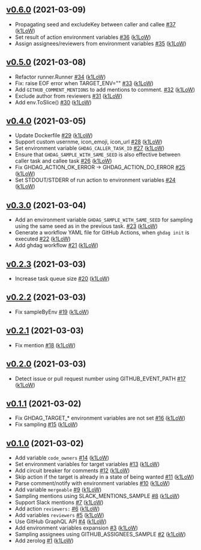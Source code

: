 ## [v0.6.0](https://github.com/k1LoW/ghdag/compare/v0.5.0...v0.6.0) (2021-03-09)

* Propagating seed and excludeKey between caller and callee [#37](https://github.com/k1LoW/ghdag/pull/37) ([k1LoW](https://github.com/k1LoW))
* Set result of action environment variables [#36](https://github.com/k1LoW/ghdag/pull/36) ([k1LoW](https://github.com/k1LoW))
* Assign assignees/reviewers from environment variables [#35](https://github.com/k1LoW/ghdag/pull/35) ([k1LoW](https://github.com/k1LoW))

## [v0.5.0](https://github.com/k1LoW/ghdag/compare/v0.4.0...v0.5.0) (2021-03-08)

* Refactor runner.Runner [#34](https://github.com/k1LoW/ghdag/pull/34) ([k1LoW](https://github.com/k1LoW))
* Fix: raise EOF error when TARGET_ENV="" [#33](https://github.com/k1LoW/ghdag/pull/33) ([k1LoW](https://github.com/k1LoW))
* Add `GITHUB_COMMENT_MENTIONS` to add mentions to comment. [#32](https://github.com/k1LoW/ghdag/pull/32) ([k1LoW](https://github.com/k1LoW))
* Exclude author from reviewers [#31](https://github.com/k1LoW/ghdag/pull/31) ([k1LoW](https://github.com/k1LoW))
* Add env.ToSlice() [#30](https://github.com/k1LoW/ghdag/pull/30) ([k1LoW](https://github.com/k1LoW))

## [v0.4.0](https://github.com/k1LoW/ghdag/compare/v0.3.0...v0.4.0) (2021-03-05)

* Update Dockerfile [#29](https://github.com/k1LoW/ghdag/pull/29) ([k1LoW](https://github.com/k1LoW))
* Support custom usernme, icon_emoji, icon_url [#28](https://github.com/k1LoW/ghdag/pull/28) ([k1LoW](https://github.com/k1LoW))
* Set environment variable `GHDAG_CALLER_TASK_ID` [#27](https://github.com/k1LoW/ghdag/pull/27) ([k1LoW](https://github.com/k1LoW))
* Ensure that `GHDAG_SAMPLE_WITH_SAME_SEED` is also effective between caller task and callee task [#26](https://github.com/k1LoW/ghdag/pull/26) ([k1LoW](https://github.com/k1LoW))
* Fix GHDAG_ACTION_OK_ERROR -> GHDAG_ACTION_DO_ERROR [#25](https://github.com/k1LoW/ghdag/pull/25) ([k1LoW](https://github.com/k1LoW))
* Set STDOUT/STDERR of run action to environment variables [#24](https://github.com/k1LoW/ghdag/pull/24) ([k1LoW](https://github.com/k1LoW))

## [v0.3.0](https://github.com/k1LoW/ghdag/compare/v0.2.3...v0.3.0) (2021-03-04)

* Add an environment variable `GHDAG_SAMPLE_WITH_SAME_SEED` for sampling using the same seed as in the previous task. [#23](https://github.com/k1LoW/ghdag/pull/23) ([k1LoW](https://github.com/k1LoW))
* Generate a workflow YAML file for GitHub Actions, when `ghdag init` is executed [#22](https://github.com/k1LoW/ghdag/pull/22) ([k1LoW](https://github.com/k1LoW))
* Add ghdag workflow [#21](https://github.com/k1LoW/ghdag/pull/21) ([k1LoW](https://github.com/k1LoW))

## [v0.2.3](https://github.com/k1LoW/ghdag/compare/v0.2.2...v0.2.3) (2021-03-03)

* Increase task queue size [#20](https://github.com/k1LoW/ghdag/pull/20) ([k1LoW](https://github.com/k1LoW))

## [v0.2.2](https://github.com/k1LoW/ghdag/compare/v0.2.1...v0.2.2) (2021-03-03)

* Fix sampleByEnv [#19](https://github.com/k1LoW/ghdag/pull/19) ([k1LoW](https://github.com/k1LoW))

## [v0.2.1](https://github.com/k1LoW/ghdag/compare/v0.2.0...v0.2.1) (2021-03-03)

* Fix mention [#18](https://github.com/k1LoW/ghdag/pull/18) ([k1LoW](https://github.com/k1LoW))

## [v0.2.0](https://github.com/k1LoW/ghdag/compare/v0.1.1...v0.2.0) (2021-03-03)

* Detect issue or pull request number using GITHUB_EVENT_PATH [#17](https://github.com/k1LoW/ghdag/pull/17) ([k1LoW](https://github.com/k1LoW))

## [v0.1.1](https://github.com/k1LoW/ghdag/compare/v0.1.0...v0.1.1) (2021-03-02)

* Fix GHDAG_TARGET_* environment variables are not set [#16](https://github.com/k1LoW/ghdag/pull/16) ([k1LoW](https://github.com/k1LoW))
* Fix sampling [#15](https://github.com/k1LoW/ghdag/pull/15) ([k1LoW](https://github.com/k1LoW))

## [v0.1.0](https://github.com/k1LoW/ghdag/compare/f4ae05b30c05...v0.1.0) (2021-03-02)

* Add variable `code_owners` [#14](https://github.com/k1LoW/ghdag/pull/14) ([k1LoW](https://github.com/k1LoW))
* Set environment variables for target variables [#13](https://github.com/k1LoW/ghdag/pull/13) ([k1LoW](https://github.com/k1LoW))
* Add circuit breaker for comments [#12](https://github.com/k1LoW/ghdag/pull/12) ([k1LoW](https://github.com/k1LoW))
* Skip action if the target is already in a state of being wanted [#11](https://github.com/k1LoW/ghdag/pull/11) ([k1LoW](https://github.com/k1LoW))
* Parse comment/notify with environment variables [#10](https://github.com/k1LoW/ghdag/pull/10) ([k1LoW](https://github.com/k1LoW))
* Add variable `mergeable` [#9](https://github.com/k1LoW/ghdag/pull/9) ([k1LoW](https://github.com/k1LoW))
* Sampling mentions using SLACK_MENTIONS_SAMPLE [#8](https://github.com/k1LoW/ghdag/pull/8) ([k1LoW](https://github.com/k1LoW))
* Support Slack mentions [#7](https://github.com/k1LoW/ghdag/pull/7) ([k1LoW](https://github.com/k1LoW))
* Add action `reviewers:` [#6](https://github.com/k1LoW/ghdag/pull/6) ([k1LoW](https://github.com/k1LoW))
* Add variables `reviewers` [#5](https://github.com/k1LoW/ghdag/pull/5) ([k1LoW](https://github.com/k1LoW))
* Use GitHub GraphQL API [#4](https://github.com/k1LoW/ghdag/pull/4) ([k1LoW](https://github.com/k1LoW))
* Add environment variables expansion [#3](https://github.com/k1LoW/ghdag/pull/3) ([k1LoW](https://github.com/k1LoW))
* Sampling assignees using GITHUB_ASSIGNEES_SAMPLE [#2](https://github.com/k1LoW/ghdag/pull/2) ([k1LoW](https://github.com/k1LoW))
* Add zerolog [#1](https://github.com/k1LoW/ghdag/pull/1) ([k1LoW](https://github.com/k1LoW))
